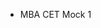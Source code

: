 <html>
<head></head>
<body>
	<ul>
	  <li><a href="https://ambarfulzele.github.io/Learnkul-ManishaMeshram/Mock1.html"></a>MBA CET Mock 1</li>
	</ul>
</body></html>
